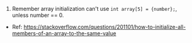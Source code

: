 1. Remember array initialization can't use `int array[5] = {number};`, unless number == 0.
  - Ref: https://stackoverflow.com/questions/201101/how-to-initialize-all-members-of-an-array-to-the-same-value
